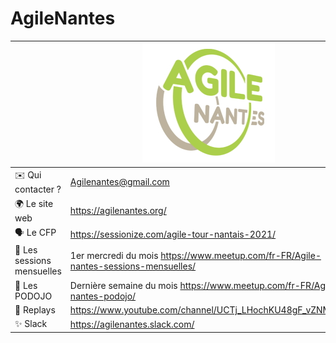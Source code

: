 # AgileNantes

|                                | ![logo](agilenantes.jpg)    |
| ------------------------------ | --- |
| ✉️ Qui contacter ?             | Agilenantes@gmail.com|
| 🌍 Le site web                 | https://agilenantes.org/|
| 🗣 Le CFP                      | https://sessionize.com/agile-tour-nantais-2021/ |
| 📆 Les sessions mensuelles     | 1er mercredi du mois https://www.meetup.com/fr-FR/Agile-nantes-sessions-mensuelles/|
| 📆 Les PODOJO			 | Dernière semaine du mois https://www.meetup.com/fr-FR/Agile-nantes-podojo/|
| 🎥 Replays                     | https://www.youtube.com/channel/UCTj_LHochKU48gF_vZNMBsA|
| ✨ Slack                       | https://agilenantes.slack.com/|
